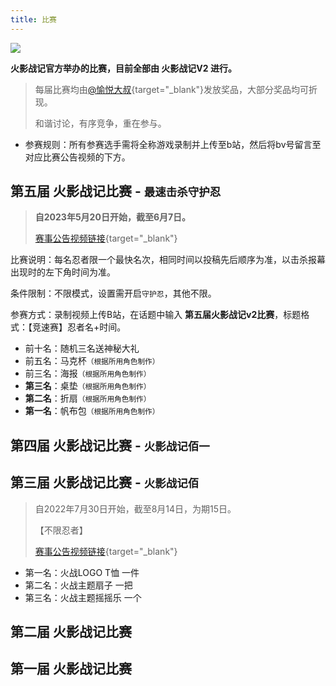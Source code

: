 ```yaml
---
title: 比赛
---
```


![](https://s1.ax1x.com/2023/05/20/p94ce8e.png)

__火影战记官方举办的比赛，目前全部由 火影战记V2 进行。__

> 每届比赛均由[@愉悦大叔](https://space.bilibili.com/18278506){target="_blank"}发放奖品，大部分奖品均可折现。
>
> 和谐讨论，有序竞争，重在参与。

- 参赛规则：所有参赛选手需将全称游戏录制并上传至b站，然后将bv号留言至对应比赛公告视频的下方。


## 第五届 火影战记比赛 - <small>最速击杀守护忍</small>

> __自2023年5月20日开始，截至6月7日。__
>
> [赛事公告视频链接](https://www.bilibili.com/video/BV1Ek4y1s7Qn){target="_blank"}

比赛说明：每名忍者限一个最快名次，相同时间以投稿先后顺序为准，以击杀报幕出现时的左下角时间为准。

条件限制：不限模式，设置需开启`守护忍`，其他不限。

参赛方式：录制视频上传B站，在话题中输入 __第五届火影战记v2比赛__，标题格式：【竞速赛】忍者名+时间。

- 前十名：随机三名送神秘大礼
- 前五名：马克杯<small>（根据所用角色制作）</small>
- 前三名：海报<small>（根据所用角色制作）</small>
- __第三名__：桌垫<small>（根据所用角色制作）</small>
- __第二名__：折扇<small>（根据所用角色制作）</small>
- __第一名__：帆布包<small>（根据所用角色制作）</small>

## 第四届 火影战记比赛 - <small>火影战记佰一</small>

## 第三届 火影战记比赛 - <small>火影战记佰</small>

> 自2022年7月30日开始，截至8月14日，为期15日。
>
> 【不限忍者】
>
> [赛事公告视频链接](https://www.bilibili.com/video/BV1EB4y1b7kb){target="_blank"}

- 第一名：火战LOGO T恤 一件
- 第二名：火战主题扇子 一把
- 第三名：火战主题摇摇乐 一个

## 第二届 火影战记比赛

## 第一届 火影战记比赛
